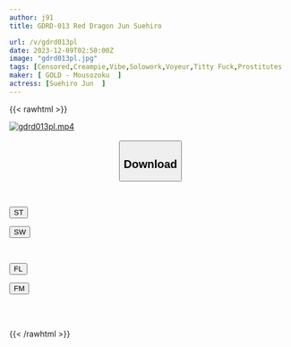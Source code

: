```yaml
---
author: j91
title: GDRD-013 Red Dragon Jun Suehiro

url: /v/gdrd013pl
date: 2023-12-09T02:50:00Z
image: "gdrd013pl.jpg"
tags: [Censored,Creampie,Vibe,Solowork,Voyeur,Titty Fuck,Prostitutes	 ]
maker: [ GOLD - Mousozoku  ]
actress: [Suehiro Jun  ]
---
```



{{< rawhtml >}}

<div class="video" data-videoid="YpjMVXgPvySvl8y">
    <a href="javascript:;">
        <img src="/v/gdrd013pl/gdrd013pl.jpg" width="WIDTH" height="HEIGHT" alt="gdrd013pl.mp4" loading="lazy">
    </a>
</div>

<script type="text/javascript" src="https://j91.asia/asset/on-demand-st.js"></script>

<br>
  <link rel="stylesheet" href="https://j91.asia/asset/bs5.css">
  
  <center>
  <button class="btn btn-primary" type="button" data-bs-toggle="collapse" data-bs-target=".multi-collapse" aria-expanded="false" aria-controls="multiCollapseExample1 multiCollapseExample2"><h2>Download</h2></button></center>
</p>
<div class="row">
  <div class="col">
    <div class="collapse multi-collapse" id="multiCollapseExample1">
      <div class="card card-body">
	      	      <br>
<div class="buttons">  
<p><a href="https://streamtape.to/v/YpjMVXgPvySvl8y" target="_blank"><button class="btn-hover color-3"><i class="fa fa-download"></i> ST</button></a></p>
<p><a href="https://flaswish.com/gilmgokdb5xl" target="_blank"><button class="btn-hover color-2"><i class="fa fa-download"></i> SW</button></a></p></div>
    </div>
  </div>
</div>
  <div class="col">
    <div class="collapse multi-collapse" id="multiCollapseExample2">
      <div class="card card-body">
	      <br>
<div class="buttons">
<p><a href="javascript:;" target="_blank"><button class="btn-hover color-9"><i class="fa fa-download"></i> FL</button></a></p>
<p><a href="javascript:;" target="_blank"><button class="btn-hover color-8"><i class="fa fa-download"></i> FM</button></a></p></div>
<br><br>
      </div>
    </div>
  </div>
</div>

{{< /rawhtml >}}